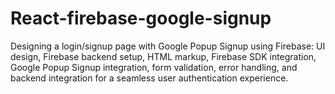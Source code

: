# React-firebase-google-signup
Designing a login/signup page with Google Popup Signup using Firebase: UI design, Firebase backend setup, HTML markup, Firebase SDK integration, Google Popup Signup integration, form validation, error handling, and backend integration for a seamless user authentication experience.
